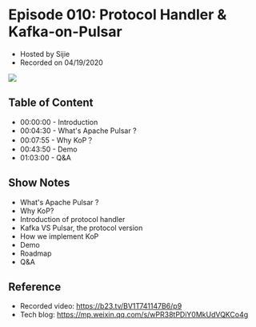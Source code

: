 # Episode 010: Protocol Handler & Kafka-on-Pulsar

- Hosted by Sijie
- Recorded on 04/19/2020

![](/image/TGIP-CN-10.png)

## Table of Content

- 00:00:00 - Introduction
- 00:04:30 - What's Apache Pulsar ?
- 00:07:55 - Why KoP？
- 00:43:50 - Demo
- 01:03:00 - Q&A

## Show Notes

- What's Apache Pulsar ?
- Why KoP?
- Introduction of protocol handler
- Kafka VS Pulsar, the protocol version
- How we implement KoP
- Demo
- Roadmap
- Q&A

## Reference 

- Recorded video: https://b23.tv/BV1T741147B6/p9
- Tech blog: https://mp.weixin.qq.com/s/wPR38tPDiY0MkUdVQKCo4g
